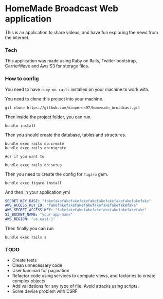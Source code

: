 # HomeMade Broadcast Web application

This is an application to share videos, and have fun exploring the news from the internet.

### Tech

This application was made using Ruby on Rails, Twitter bootstrap, CarrierWave and Aws S3 for storage files.

### How to config

You need to have `ruby on rails` installed on your machine to work with.

You need to clone this project into your machine.
```shell
git clone https://github.com/danperes97/homemade_broadcast.git
```

Then inside the project folder, you can run.

```shell
bundle install
```

Then you should create the database, tables and structures.
```shell
bundle exec rails db:create
bundle exec rails db:migrate

#or if you want to

bundle exec rails db:setup
```

Then you need to create the config for `figaro` gem.
```shell
bundle exec figaro install
```

And then in your application.yml
```yml
SECRET_KEY_BASE: "fakefakefakefakefakefakefakefakefakefakefakefake"
AWS_ACCESS_KEY_ID: "fakefakefakefakefakefakefakefakefakefake"
AWS_SECRET_ACCESS_KEY: "fakefakefakefakefakefakefakefakefakefake"
S3_BUCKET_NAME: "your-app-name"
AWS_REGION: "us-east-1"
```

Then finally you can run
```shell
bundle exec rails s
```

### TODO

- Create tests
- Clean unnecessary code
- User kaminari for pagination
- Refactor code using services to compute views, and factories to create complex objects
- Add validations for any type of file. Avoid attacks using scripts.
- Solve devise problem with CSRF
